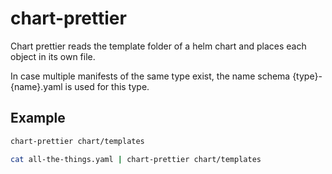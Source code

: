 # chart-prettier

Chart prettier reads the template folder of a helm chart and places each object in its own file.

In case multiple manifests of the same type exist, the name schema {type}-{name}.yaml is used for this type.

## Example

``` bash
chart-prettier chart/templates
```

``` bash
cat all-the-things.yaml | chart-prettier chart/templates
```
